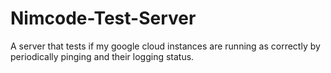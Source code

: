 # Nimcode-Test-Server
A server that tests if my google cloud instances are running as correctly by periodically pinging and their logging status. 
